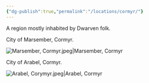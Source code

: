 ```yaml
---
{"dg-publish":true,"permalink":"/locations/cormyr/"}
---
```


A region mostly inhabited by Dwarven folk.

City of Marsember, Cormyr.

![Marsember, Cormyr.jpeg|Marsember, Cormyr](/img/user/Assets/Marsember,%20Cormyr.jpeg)

City of Arabel, Cormyr.

![Arabel, Corymyr.jpeg|Arabel, Cormyr](/img/user/Assets/Arabel,%20Corymyr.jpeg)
